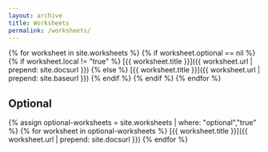 ```yaml
---
layout: archive
title: Worksheets
permalink: /worksheets/
---
```


{% for worksheet in site.worksheets %}
{% if worksheet.optional == nil %}
{% if worksheet.local != "true" %}
[{{ worksheet.title }}]({{ worksheet.url | prepend: site.docsurl }})
{% else %}
[{{ worksheet.title }}]({{ worksheet.url | prepend: site.baseurl }})
{% endif %}
{% endif %}
{% endfor %}

## Optional

{% assign optional-worksheets = site.worksheets | where: "optional","true" %}
{% for worksheet in optional-worksheets %}
[{{ worksheet.title }}]({{ worksheet.url | prepend: site.docsurl }})
{% endfor %}
